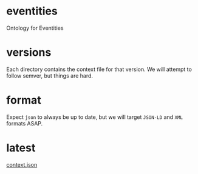 # eventities
Ontology for Eventities

# versions
Each directory contains the context file for that version. We will attempt to follow semver, but things are hard.

# format
Expect `json` to always be up to date, but we will target `JSON-LD` and `XML` formats ASAP.

# latest
[context.json](/docs/1.0/context.json)